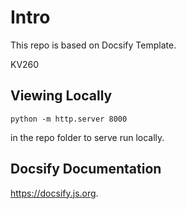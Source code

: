 # Intro

This repo is based on Docsify Template.

KV260

## Viewing Locally
```
python -m http.server 8000
```

in the repo folder to serve run locally.

## Docsify Documentation

 https://docsify.js.org.
